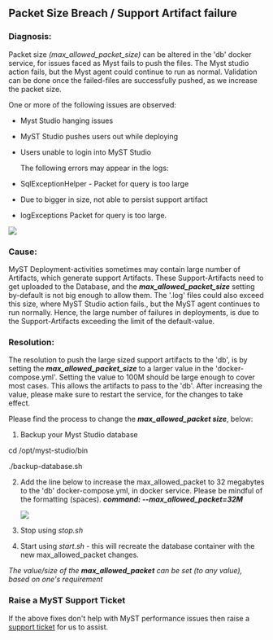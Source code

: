 ## Packet Size Breach / Support Artifact failure

### Diagnosis: 

Packet size *(max_allowed_packet_size)* can be altered in the 'db' docker service, for issues faced as Myst fails to push the files. The Myst studio action fails, but the Myst agent could continue to run as normal. Validation can be done once the failed-files are successfully pushed, as we increase the packet size.

One or more of the following issues are observed:

- Myst Studio hanging issues

- MyST Studio pushes users out while deploying

- Users unable to login into MyST Studio

  The following errors may appear in the logs:

- SqlExceptionHelper - Packet for query is too large
- Due to bigger in size, not able to persist support artifact
- logExceptions Packet for query is too large.

![](C:\Users\admin\Desktop\000\sql.jpg)

### Cause:

MyST Deployment-activities sometimes may contain large number of Artifacts, which generate support Artifacts. These Support-Artifacts need to get uploaded to the Database, and the ***max_allowed_packet_size*** setting by-default is not big enough to allow them. The '.log' files could also exceed this size, where MyST Studio action fails., but the MyST agent continues to run normally. Hence, the large number of failures in deployments, is due to the Support-Artifacts exceeding the limit of the default-value.

### Resolution:

 The resolution to push the large sized support artifacts to the 'db', is by setting the ***max_allowed_packet_size*** to a larger value in the 'docker-compose.yml'. Setting the value to 100M should be large enough to cover most cases. This allows the artifacts to pass to the 'db'. After increasing the value, please make sure to restart the service, for the changes to take effect.

Please find the process to change the ***max_allowed_packet size***, below:

1. Backup your Myst Studio database
   

cd  /opt/myst-studio/bin

./backup-database.sh

2. Add the line below to increase the max_allowed_packet to 32 megabytes to the 'db' docker-compose.yml, in docker service. Please be mindful of the formatting (spaces).
   ***command: --max_allowed_packet=32M***

   ![](C:\Users\admin\Desktop\000\088.jpg)

3. Stop using *stop.sh*

4. Start using *start.sh*  -  this will recreate the database container with the new max_allowed_packet changes.

*The value/size of the **max_allowed_packet** can be set (to any value), based on one's requirement*



### Raise a MyST Support Ticket

If the above fixes don't help with MyST performance issues then raise a [support ticket](https://support.rubiconred.com) for us to assist.

